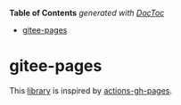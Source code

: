 <!-- START doctoc generated TOC please keep comment here to allow auto update -->
<!-- DON'T EDIT THIS SECTION, INSTEAD RE-RUN doctoc TO UPDATE -->
**Table of Contents**  *generated with [DocToc](https://github.com/thlorenz/doctoc)*

- [gitee-pages](#gitee-pages)

<!-- END doctoc generated TOC please keep comment here to allow auto update -->

# gitee-pages

This [library](https://github.com/kimmy214/gitee-pages) is inspired by [actions-gh-pages](https://github.com/peaceiris/actions-gh-pages).

